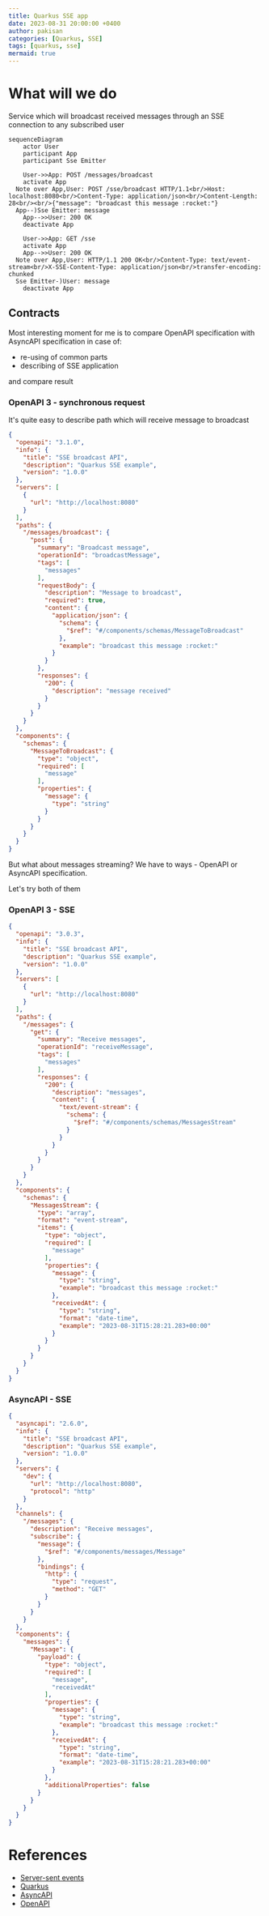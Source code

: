 ```yaml
---
title: Quarkus SSE app
date: 2023-08-31 20:00:00 +0400
author: pakisan
categories: [Quarkus, SSE]
tags: [quarkus, sse]
mermaid: true
---
```


# What will we do

Service which will broadcast received messages through an SSE connection to any subscribed user

```mermaid
sequenceDiagram
	actor User
	participant App
	participant Sse Emitter

	User->>App: POST /messages/broadcast
	activate App
  Note over App,User: POST /sse/broadcast HTTP/1.1<br/>Host: localhost:8080<br/>Content-Type: application/json<br/>Content-Length: 28<br/><br/>{"message": "broadcast this message :rocket:"}
  App--)Sse Emitter: message
	App-->>User: 200 OK
	deactivate App

	User->>App: GET /sse
	activate App
	App-->>User: 200 OK
  Note over App,User: HTTP/1.1 200 OK<br/>Content-Type: text/event-stream<br/>X-SSE-Content-Type: application/json<br/>transfer-encoding: chunked
  Sse Emitter-)User: message
	deactivate App
```

## Contracts

Most interesting moment for me is to compare OpenAPI specification with AsyncAPI specification in case of:

- re-using of common parts
- describing of SSE application

and compare result

### OpenAPI 3 - synchronous request

It's quite easy to describe path which will receive message to broadcast

```json
{
  "openapi": "3.1.0",
  "info": {
    "title": "SSE broadcast API",
    "description": "Quarkus SSE example",
    "version": "1.0.0"
  },
  "servers": [
    {
      "url": "http://localhost:8080"
    }
  ],
  "paths": {
    "/messages/broadcast": {
      "post": {
        "summary": "Broadcast message",
        "operationId": "broadcastMessage",
        "tags": [
          "messages"
        ],
        "requestBody": {
          "description": "Message to broadcast",
          "required": true,
          "content": {
            "application/json": {
              "schema": {
                "$ref": "#/components/schemas/MessageToBroadcast"
              },
              "example": "broadcast this message :rocket:"
            }
          }
        },
        "responses": {
          "200": {
            "description": "message received"
          }
        }
      }
    }
  },
  "components": {
    "schemas": {
      "MessageToBroadcast": {
        "type": "object",
        "required": [
          "message"
        ],
        "properties": {
          "message": {
            "type": "string"
          }
        }
      }
    }
  }
}
```

But what about messages streaming? We have to ways - OpenAPI or AsyncAPI specification.

Let's try both of them

### OpenAPI 3 - SSE

```json
{
  "openapi": "3.0.3",
  "info": {
    "title": "SSE broadcast API",
    "description": "Quarkus SSE example",
    "version": "1.0.0"
  },
  "servers": [
    {
      "url": "http://localhost:8080"
    }
  ],
  "paths": {
    "/messages": {
      "get": {
        "summary": "Receive messages",
        "operationId": "receiveMessage",
        "tags": [
          "messages"
        ],
        "responses": {
          "200": {
            "description": "messages",
            "content": {
              "text/event-stream": {
                "schema": {
                  "$ref": "#/components/schemas/MessagesStream"
                }
              }
            }
          }
        }
      }
    }
  },
  "components": {
    "schemas": {
      "MessagesStream": {
        "type": "array",
        "format": "event-stream",
        "items": {
          "type": "object",
          "required": [
            "message"
          ],
          "properties": {
            "message": {
              "type": "string",
              "example": "broadcast this message :rocket:"
            },
            "receivedAt": {
              "type": "string",
              "format": "date-time",
              "example": "2023-08-31T15:28:21.283+00:00"
            }
          }
        }
      }
    }
  }
}
```

### AsyncAPI - SSE

```json
{
  "asyncapi": "2.6.0",
  "info": {
    "title": "SSE broadcast API",
    "description": "Quarkus SSE example",
    "version": "1.0.0"
  },
  "servers": {
    "dev": {
      "url": "http://localhost:8080",
      "protocol": "http"
    }
  },
  "channels": {
    "/messages": {
      "description": "Receive messages",
      "subscribe": {
        "message": {
          "$ref": "#/components/messages/Message"
        },
        "bindings": {
          "http": {
            "type": "request",
            "method": "GET"
          }
        }
      }
    }
  },
  "components": {
    "messages": {
      "Message": {
        "payload": {
          "type": "object",
          "required": [
            "message",
            "receivedAt"
          ],
          "properties": {
            "message": {
              "type": "string",
              "example": "broadcast this message :rocket:"
            },
            "receivedAt": {
              "type": "string",
              "format": "date-time",
              "example": "2023-08-31T15:28:21.283+00:00"
            }
          },
          "additionalProperties": false
        }
      }
    }
  }
}
```

# References
- [Server-sent events](https://html.spec.whatwg.org/multipage/server-sent-events.html)
- [Quarkus](https://quarkus.io/)
- [AsyncAPI](https://www.asyncapi.com/)
- [OpenAPI](https://www.openapis.org/)
